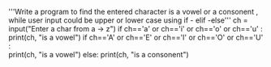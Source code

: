 '''Write a program to find the entered character is a vowel or a consonent , while user input could be upper or lower case using if - elif -else'''
ch = input("Enter a char from a -> z")
if ch=='a' or ch=='i' or ch=='o' or ch=='u' :
    print(ch, "is a vowel")
if ch=='A' or ch=='E' or ch=='I' or ch=='O' or ch=='U' :    
    print(ch, "is a vowel")
else:
    print(ch, "is a consonent")
